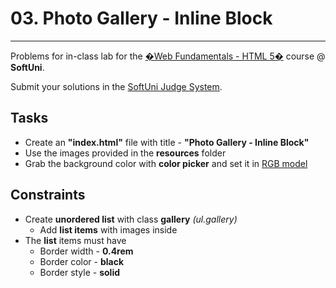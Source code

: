 # 03. Photo Gallery - Inline Block
------
Problems for in-class lab for the [�Web Fundamentals - HTML 5�](https://softuni.bg/trainings/2265/web-fundamentals-html5-january-2019/) course @ **SoftUni**.

Submit your solutions in the [SoftUni Judge System](https://judge.softuni.bg/Contests/1235/CSS-Box-Model).

## Tasks
 * Create an **"index.html"** file with title - **"Photo Gallery - Inline Block"**
 * Use the images provided in the **resources** folder
 * Grab the background color with **color picker** and set it in [RGB model](https://www.rgbtohex.net/hextorgb/)

## Constraints
* Create **unordered list** with class **gallery** *(ul.gallery)*
	* Add **list items** with images inside
* The **list** items must have   
    * Border width - **0.4rem**
    * Border color - **black**
    * Border style - **solid**
